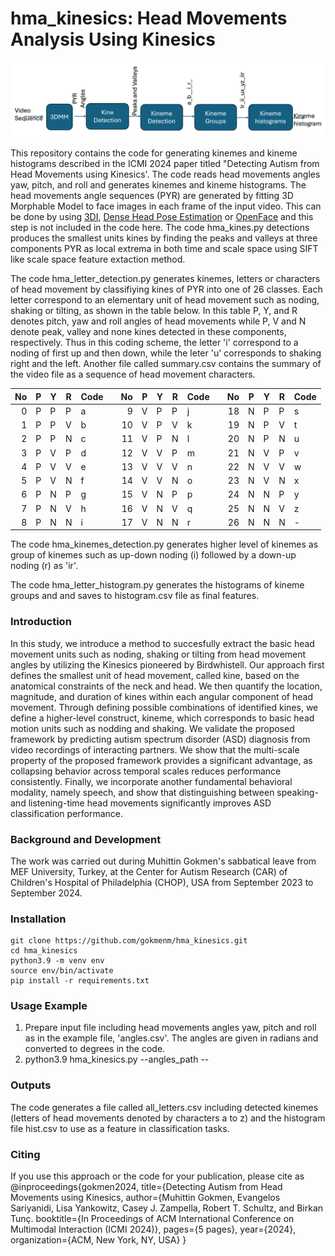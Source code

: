 # hma_kinesics:  Head Movements Analysis Using Kinesics

![Block diagram of the code.](/assets/images/block-diagram.png)

This repository contains the code for generating kinemes and kineme histograms described in the ICMI 2024 paper titled "Detecting Autism from Head Movements using Kinesics'.
The code reads head movements angles yaw, pitch, and roll and generates kinemes and kineme histograms. The head movements angle sequences (PYR) are generated by fitting  3D Morphable Model to face images in each frame of the input video.  This can be done by using [3DI](https://github.com/sariyanidi/3DI), [Dense Head Pose Estimation](https://github.com/1996scarlet/Dense-Head-Pose-Estimation) or [OpenFace](https://github.com/TadasBaltrusaitis/OpenFace) and this step is not included in the code here. 
The code hma_kines.py detections produces the smallest units kines by finding the peaks and valleys at three components PYR as local extrema in both time and scale space using SIFT like scale space feature extaction method. 

The code hma_letter_detection.py generates kinemes, letters or characters of head movement by classifiying kines of PYR into one of 26 classes. Each letter correspond to an elementary unit of head movement such as noding, shaking or tilting, as shown in the table below. In this table P, Y, and R denotes pitch, yaw and roll angles of head movements while P, V and N denote peak, valley and none kines detected in these components, respectively. Thus in this coding scheme, the letter 'i' correspond to a noding of first up and then down, while the leter 'u' corresponds to shaking right and the left. Another file called summary.csv contains the summary of the video file as a sequence of head movement characters. 
</picture>


|No	|P  |Y 	 |R  | Code |        |No   |P  |Y   |R  | Code |        |No   |P  |Y   |R  | Code |
|----:|---|--- |---|------|    ----    |----:|---|--- |---|------|-----|----:|---|--- |---|------| 
|0	|P	|P	|P	|a|		|9	|V	|P	|P	|j|		|18	|N	|P	|P	|s|
|1	|P	|P	|V	|b|		|10	|V	|P	|V	|k|		|19	|N	|P	|V	|t|
|2	|P	|P	|N	|c |		|11	|V	|P	|N	|l|		|20	|N	|P	|N	|u|
|3	|P	|V	|P	|d|		|12	|V	|V	|P	|m|		|21	|N	|V	|P	|v|
|4	|P	|V	|V	|e|		|13	|V	|V	|V	|n|		|22	|N	|V	|V	|w|
|5	|P	|V	|N	|f|		|14	|V	|V	|N	|o|		|23	|N	|V	|N	|x|
|6	|P	|N	|P	|g|		|15	|V	|N	|P	|p|		|24	|N	|N	|P	|y|
|7	|P	|N	|V	|h|		|16	|V	|N	|V	|q|		|25	|N	|N	|V	|z|
|8	|P	|N	|N	|i|		|17	|V	|N	|N	|r|		|26	|N	|N	|N	|-|


The code hma_kinemes_detection.py generates higher level of kinemes as group of kinemes such as up-down noding (i) followed by a down-up noding (r) as 'ir'. 

The code hma_letter_histogram.py generates the histograms of kineme groups and and saves to histogram.csv file as final features.

### Introduction 
In this study, we introduce a method to succesfully extract  the basic head movement units such as noding, shaking or tilting from head movement angles by utilizing the Kinesics pioneered by Birdwhistell. Our approach first defines the smallest unit of head movement, called kine, based on the anatomical constraints of the neck and head. We then quantify the location, magnitude, and duration of kines within each angular component of head movement. Through defining possible combinations of identified kines, we define a higher-level construct, kineme, which corresponds to basic head motion units such as nodding and shaking. We validate the proposed framework by predicting autism spectrum disorder (ASD) diagnosis from video recordings of interacting partners. We show that the multi-scale property of the proposed framework provides a significant advantage, as collapsing behavior across temporal scales reduces performance consistently. Finally, we incorporate another fundamental behavioral modality, namely speech, and show that distinguishing between speaking- and listening-time head movements significantly improves ASD classification performance.

### Background and Development
The work was carried out during Muhittin Gokmen's sabbatical leave from MEF University, Turkey, at the Center for Autism Research (CAR) of Children's Hospital of Philadelphia (CHOP), USA from September 2023 to September 2024.

### Installation

```
git clone https://github.com/gokmenm/hma_kinesics.git
cd hma_kinesics
python3.9 -m venv env
source env/bin/activate
pip install -r requirements.txt
```

### Usage Example
1. Prepare input file including head movements angles yaw, pitch and roll as in the example file, 'angles.csv'. The angles are given in radians and converted to degrees in the code.
2. python3.9 hma_kinesics.py --angles_path --
### Outputs
The code generates a file called all_letters.csv including detected kinemes (letters of head movements denoted by characters a to z) and the histogram file hist.csv to use as a feature in classification tasks.

### Citing
If you use this approach or the code for your publication, please cite as 
@inproceedings{gokmen2024,
  title={Detecting Autism from Head Movements using Kinesics,
  author={Muhittin Gokmen, Evangelos Sariyanidi, Lisa Yankowitz, Casey J. Zampella,
Robert T. Schultz, and Birkan Tunç.
  booktitle={In Proceedings of ACM International Conference
on Multimodal Interaction (ICMI 2024)},
  pages={5 pages},
  year={2024},
  organization={ACM, New York, NY, USA}
}
